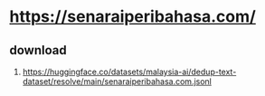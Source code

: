 # https://senaraiperibahasa.com/

## download

1. https://huggingface.co/datasets/malaysia-ai/dedup-text-dataset/resolve/main/senaraiperibahasa.com.jsonl  